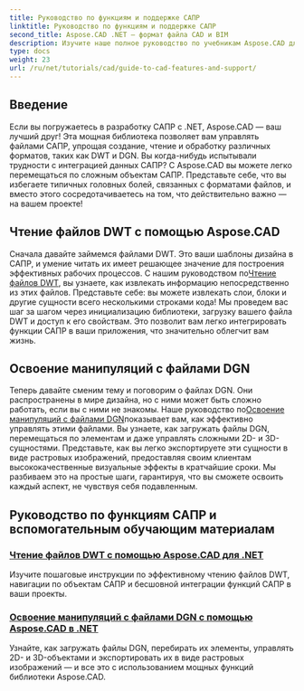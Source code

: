 ```yaml
---
title: Руководство по функциям и поддержке САПР
linktitle: Руководство по функциям и поддержке САПР
second_title: Aspose.CAD .NET — формат файла CAD и BIM
description: Изучите наше полное руководство по учебникам Aspose.CAD для .NET, которое идеально подойдет разработчикам, стремящимся улучшить свое программное обеспечение с помощью функций САПР.
type: docs
weight: 23
url: /ru/net/tutorials/cad/guide-to-cad-features-and-support/
---
```

## Введение

Если вы погружаетесь в разработку САПР с .NET, Aspose.CAD — ваш лучший друг! Эта мощная библиотека позволяет вам управлять файлами САПР, упрощая создание, чтение и обработку различных форматов, таких как DWT и DGN. Вы когда-нибудь испытывали трудности с интеграцией данных САПР? С Aspose.CAD вы можете легко перемещаться по сложным объектам САПР. Представьте себе, что вы избегаете типичных головных болей, связанных с форматами файлов, и вместо этого сосредотачиваетесь на том, что действительно важно — на вашем проекте!

## Чтение файлов DWT с помощью Aspose.CAD

Сначала давайте займемся файлами DWT. Это ваши шаблоны дизайна в САПР, и умение читать их имеет решающее значение для построения эффективных рабочих процессов. С нашим руководством по[Чтение файлов DWT](./read-dwt-files/), вы узнаете, как извлекать информацию непосредственно из этих файлов. Представьте себе: вы можете извлекать слои, блоки и другие сущности всего несколькими строками кода! Мы проведем вас шаг за шагом через инициализацию библиотеки, загрузку вашего файла DWT и доступ к его свойствам. Это позволит вам легко интегрировать функции САПР в ваши приложения, что значительно облегчит вам жизнь.

## Освоение манипуляций с файлами DGN

 Теперь давайте сменим тему и поговорим о файлах DGN. Они распространены в мире дизайна, но с ними может быть сложно работать, если вы с ними не знакомы. Наше руководство по[Освоение манипуляций с файлами DGN](./mastering-dgn-file-manipulation/)показывает вам, как эффективно управлять этими файлами. Вы узнаете, как загружать файлы DGN, перемещаться по элементам и даже управлять сложными 2D- и 3D-сущностями. Представьте, как вы легко экспортируете эти сущности в виде растровых изображений, предоставляя своим клиентам высококачественные визуальные эффекты в кратчайшие сроки. Мы разбиваем это на простые шаги, гарантируя, что вы сможете освоить каждый аспект, не чувствуя себя подавленным.

## Руководство по функциям САПР и вспомогательным обучающим материалам
### [Чтение файлов DWT с помощью Aspose.CAD для .NET](./read-dwt-files/)
Изучите пошаговые инструкции по эффективному чтению файлов DWT, навигации по объектам САПР и бесшовной интеграции функций САПР в ваши проекты.
### [Освоение манипуляций с файлами DGN с помощью Aspose.CAD в .NET](./mastering-dgn-file-manipulation/)
Узнайте, как загружать файлы DGN, перебирать их элементы, управлять 2D- и 3D-объектами и экспортировать их в виде растровых изображений — и все это с использованием мощных функций библиотеки Aspose.CAD.